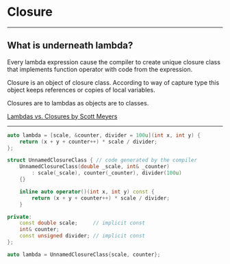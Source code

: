 <!-- .slide: data-background="#111111" -->

# Closure

___

## What is underneath lambda?

Every lambda expression cause the compiler to create unique closure class that implements function operator with code from the expression.
<!-- .element: class="fragment fade-in" -->

Closure is an object of closure class. According to way of capture type this object keeps references or copies of local variables.
<!-- .element: class="fragment fade-in" -->

Closures are to lambdas as objects are to classes.
<!-- .element: class="fragment fade-in" -->

[Lambdas vs. Closures by Scott Meyers](http://scottmeyers.blogspot.com/2013/05/lambdas-vs-closures.html)
<!-- .element: class="fragment fade-in" -->

___

```cpp
auto lambda = [scale, &counter, divider = 100u](int x, int y) {
    return (x + y + counter++) * scale / divider;
};
```

```cpp
struct UnnamedClosureClass { // code generated by the compiler
    UnnamedClosureClass(double _scale, int& _counter)
        : scale(_scale), counter(_counter), divider(100u)
    {}

    inline auto operator()(int x, int y) const {
        return (x + y + counter++) * scale / divider;
    }

private:
    const double scale;     // implicit const
    int& counter;
    const unsigned divider; // implicit const
};

auto lambda = UnnamedClosureClass{scale, counter};
```
<!-- .element: class="fragment fade-in" -->
